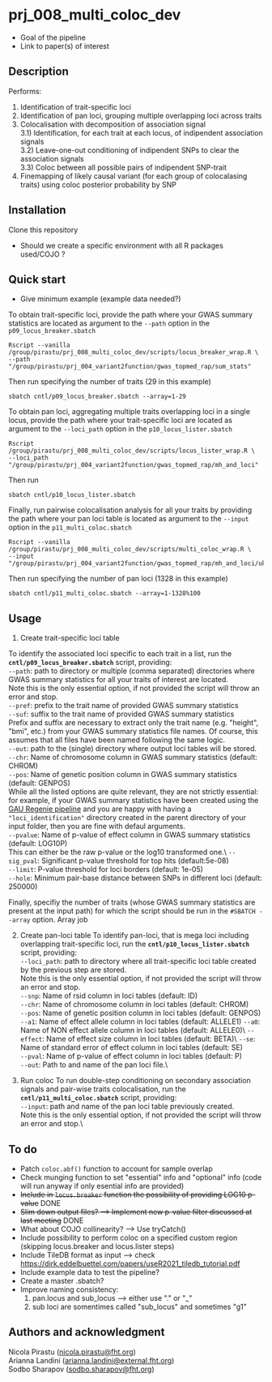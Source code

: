 # prj_008_multi_coloc_dev

 - Goal of the pipeline
 - Link to paper(s) of interest


## Description
Performs:

1) Identification of trait-specific loci
2) Identification of pan loci, grouping multiple overlapping loci across traits
3) Colocalisation with decomposition of association signal\
    3.1) Identification, for each trait at each locus, of indipendent association signals\
    3.2) Leave-one-out conditioning of indipendent SNPs to clear the association signals\
    3.3) Coloc between all possible pairs of indipendent SNP-trait
4) Finemapping of likely causal variant (for each group of colocalasing traits) using coloc posterior probability by SNP


## Installation
Clone this repository
- Should we create a specific environment with all R packages used/COJO ?


## Quick start
- Give minimum example (example data needed?)

To obtain trait-specific loci, provide the path where your GWAS summary statistics are located as argument to the `--path` option in the `p09_locus_breaker.sbatch`
```
Rscript --vanilla /group/pirastu/prj_008_multi_coloc_dev/scripts/locus_breaker_wrap.R \
--path "/group/pirastu/prj_004_variant2function/gwas_topmed_rap/sum_stats"
```
Then run specifying the number of traits (29 in this example)
```
sbatch cntl/p09_locus_breaker.sbatch --array=1-29
```
To obtain pan loci, aggregating multiple traits overlapping loci in a single locus, provide the path where your trait-specific loci are located as argument to the `--loci_path` option in the `p10_locus_lister.sbatch`

```
Rscript /group/pirastu/prj_008_multi_coloc_dev/scripts/locus_lister_wrap.R \
--loci_path "/group/pirastu/prj_004_variant2function/gwas_topmed_rap/mh_and_loci"
```
Then run
```
sbatch cntl/p10_locus_lister.sbatch
```
Finally, run pairwise colocalisation analysis for all your traits by providing the path where your pan loci table is located as argument to the `--input` option in the `p11_multi_coloc.sbatch`

```
Rscript --vanilla /group/pirastu/prj_008_multi_coloc_dev/scripts/multi_coloc_wrap.R \
--input "/group/pirastu/prj_004_variant2function/gwas_topmed_rap/mh_and_loci/ukbb_topmed_all_loci.tsv"
```
Then run specifying the number of pan loci (1328 in this example)
```
sbatch cntl/p11_multi_coloc.sbatch --array=1-1328%100
```



## Usage

1) Create trait-specific loci table

To identify the associated loci specific to each trait in a list, run the **`cntl/p09_locus_breaker.sbatch`** script, providing:\
    `--path`: path to directory or multiple (comma separated) directories where GWAS summary statistics for all your traits of interest are located.\
Note this is the only essential option, if not provided the script will throw an error and stop.\
    `--pref`: prefix to the trait name of provided GWAS summary statistics\
    `--suf`: suffix to the trait name of provided GWAS summary statistics\
Prefix and suffix are necessary to extract only the trait name (e.g. "height", "bmi", etc.) from your GWAS summary statistics file names. Of course, this assumes that all files have been named following the same logic.\
    `--out`: path to the (single) directory where output loci tables will be stored. \
    `--chr`: Name of chromosome column in GWAS summary statistics (default: CHROM)\
    `--pos`: Name of genetic position column in GWAS summary statistics (default: GENPOS)\
While all the listed options are quite relevant, they are not strictly essential: for example, if your GWAS summary statistics have been created using the [GAU Regenie pipeline](https://gitlab.fht.org/genome-analysis-unit/nf-pipeline-regenie) and you are happy with having a `"loci_identification"` directory created in the parent directory of your input folder, then you are fine with defaul arguments.\
    `--pvalue`: Name of p-value of effect column in GWAS summary statistics (default: LOG10P)\
This can either be the raw p-value or the log10 transformed one.\ 
    `--sig_pval`: Significant p-value threshold for top hits (default:5e-08)\
    `--limit`: P-value threshold for loci borders (default: 1e-05)\
    `--hole`: Minimum pair-base distance between SNPs in different loci (default: 250000)

Finally, specifiy the number of traits (whose GWAS summary statistics are present at the input path) for which the script should be run in the `#SBATCH --array` option. Array job 


2) Create pan-loci table
To identify pan-loci, that is mega loci including overlapping trait-specific loci, run the **`cntl/p10_locus_lister.sbatch`** script, providing:\
    `--loci_path`: path to directory where all trait-specific loci table created by the previous step are stored.\
Note this is the only essential option, if not provided the script will throw an error and stop.\
    `--snp`: Name of rsid column in loci tables (default: ID) \
    `--chr`: Name of chromosome column in loci tables (default: CHROM)\
    `--pos`: Name of genetic position column in loci tables (default: GENPOS)\
    `--a1`: Name of effect allele column in loci tables (default: ALLELE1) 
    `--a0`: Name of NON effect allele column in loci tables (default: ALLELE0)\ 
    `--effect`: Name of effect size column in loci tables (default: BETA)\ 
    `--se`: Name of standard error of effect column in loci tables (default: SE)\
    `--pval`: Name of p-value of effect column in loci tables (default: P)\
    `--out`: Path to and name of the pan loci file.\


3) Run coloc
To run double-step conditioning on secondary association signals and pair-wise traits colocalisation, run the **`cntl/p11_multi_coloc.sbatch`** script, providing:\
    `--input`: path and name of the pan loci table previously created.\
Note this is the only essential option, if not provided the script will throw an error and stop.\



## To do
- Patch `coloc.abf()` function to account for sample overlap
- Check munging function to set "essential" info and "optional" info (code will run anyway if only esential info are provided)
- ~~Include in `locus.breaker` function the possibility of providing LOG10 p-value~~ DONE
- ~~Slim down output files? --> Implement new p-value filter discussed at last meeting~~ DONE
- What about COJO collinearity? --> Use tryCatch()
- Include possibility to perform coloc on a specified custom region (skipping locus.breaker and locus.lister steps)
- Include TileDB format as input --> check https://dirk.eddelbuettel.com/papers/useR2021_tiledb_tutorial.pdf
- Include example data to test the pipeline?
- Create a master .sbatch?
- Improve naming consistency:
    1) pan.locus and sub_locus --> either use "." or "_"
    2) sub loci are somentimes called "sub_locus" and sometimes "g1"



## Authors and acknowledgment
Nicola Pirastu ([nicola.pirastu@fht.org](nicola.pirastu@fht.org))\
Arianna Landini ([arianna.landini@external.fht.org](arianna.landini@external.fht.org))\
Sodbo Sharapov ([sodbo.sharapov@fht.org](sodbo.sharapov@fht.org))